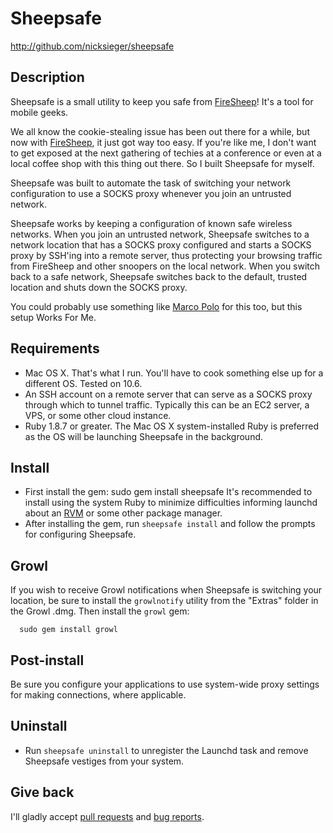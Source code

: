 Sheepsafe
=========

http://github.com/nicksieger/sheepsafe

## Description

Sheepsafe is a small utility to keep you safe from [FireSheep][]!
It's a tool for mobile geeks.

We all know the cookie-stealing issue has been out there for a while,
but now with [FireSheep][], it just got way too easy. If you're like
me, I don't want to get exposed at the next gathering of techies at a
conference or even at a local coffee shop with this thing out there.
So I built Sheepsafe for myself.

Sheepsafe was built to automate the task of switching your network
configuration to use a SOCKS proxy whenever you join an untrusted
network.

Sheepsafe works by keeping a configuration of known safe wireless
networks. When you join an untrusted network, Sheepsafe switches to a
network location that has a SOCKS proxy configured and starts a SOCKS
proxy by SSH'ing into a remote server, thus protecting your browsing
traffic from FireSheep and other snoopers on the local network. When
you switch back to a safe network, Sheepsafe switches back to the
default, trusted location and shuts down the SOCKS proxy.

You could probably use something like [Marco Polo][polo] for this too,
but this setup Works For Me. 

## Requirements

- Mac OS X. That's what I run. You'll have to cook something else up
  for a different OS. Tested on 10.6.
- An SSH account on a remote server that can serve as a SOCKS proxy
  through which to tunnel traffic. Typically this can be an EC2
  server, a VPS, or some other cloud instance.
- Ruby 1.8.7 or greater. The Mac OS X system-installed Ruby is
  preferred as the OS will be launching Sheepsafe in the background.

## Install

- First install the gem:
      sudo gem install sheepsafe
  It's recommended to install using the system Ruby to minimize
  difficulties informing launchd about an [RVM][] or some other
  package manager.
- After installing the gem, run `sheepsafe install` and follow the
  prompts for configuring Sheepsafe.

## Growl

If you wish to receive Growl notifications when Sheepsafe is switching
your location, be sure to install the `growlnotify` utility from the
"Extras" folder in the Growl .dmg. Then install the `growl` gem:

      sudo gem install growl

## Post-install

Be sure you configure your applications to use system-wide proxy
settings for making connections, where applicable.

## Uninstall

- Run `sheepsafe uninstall` to unregister the Launchd task and remove
  Sheepsafe vestiges from your system.

## Give back

I'll gladly accept [pull requests][pr] and [bug reports][issues].

[FireSheep]: http://codebutler.com/firesheep
[RVM]: http://rvm.beginrescueend.com/
[polo]: http://www.symonds.id.au/marcopolo/
[pr]: http://github.com/nicksieger/sheepsafe/pulls
[issues]: http://github.com/nicksieger/sheepsafe/issues
